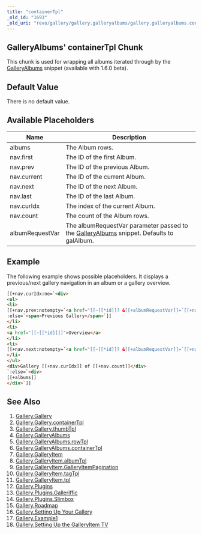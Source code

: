 ```yaml
---
title: "containerTpl"
_old_id: "1693"
_old_uri: "revo/gallery/gallery.galleryalbums/gallery.galleryalbums.containertpl"
---
```


## GalleryAlbums' containerTpl Chunk

 This chunk is used for wrapping all albums iterated through by the [GalleryAlbums](extras/gallery/gallery.galleryalbums) snippet (available with 1.6.0 beta).

## Default Value

 There is no default value.

## Available Placeholders

 | Name            | Description                                                                                                                      |
 | --------------- | -------------------------------------------------------------------------------------------------------------------------------- |
 | albums          | The Album rows.                                                                                                                  |
 | nav.first       | The ID of the first Album.                                                                                                       |
 | nav.prev        | The ID of the previous Album.                                                                                                    |
 | nav.current     | The ID of the current Album.                                                                                                     |
 | nav.next        | The ID of the next Album.                                                                                                        |
 | nav.last        | The ID of the last Album.                                                                                                        |
 | nav.curIdx      | The index of the current Album.                                                                                                  |
 | nav.count       | The count of the Album rows.                                                                                                     |
 | albumRequestVar | The albumRequestVar parameter passed to the [GalleryAlbums](extras/gallery/gallery.galleryalbums) snippet. Defaults to galAlbum. |

## Example

 The following example shows possible placeholders. It displays a previous/next gallery navigation in an album or a gallery overview.

 ``` html
[[+nav.curIdx:ne=`<div>
<ul>
<li>
[[+nav.prev:notempty=`<a href="[[~[[*id]]? &[[+albumRequestVar]]=`[[+nav.prev]]`]]">Previous Gallery</a>`
:else=`<span>Previous Gallery</span>`]]
</li>
<li>
<a href="[[~[[*id]]]]">Overview</a>
</li>
<li>
[[+nav.next:notempty=`<a href="[[~[[*id]]? &[[+albumRequestVar]]=`[[+nav.next]]`]]">Next Gallery</a>`:else=`<span>Next Gallery</span>`]]
</li>
</ul>
<div>Gallery [[+nav.curIdx]] of [[+nav.count]]</div>
`:else=`<div>
[[+albums]]
</div>`]]
```

## See Also

1. [Gallery.Gallery](extras/gallery/gallery.gallery)
  1. [Gallery.Gallery.containerTpl](extras/gallery/gallery.gallery/gallery.gallery.containertpl)
  2. [Gallery.Gallery.thumbTpl](extras/gallery/gallery.gallery/gallery.gallery.thumbtpl)
2. [Gallery.GalleryAlbums](extras/gallery/gallery.galleryalbums)
  1. [Gallery.GalleryAlbums.rowTpl](extras/gallery/gallery.galleryalbums/gallery.galleryalbums.rowtpl)
  2. [Gallery.GalleryAlbums.containerTpl](extras/gallery/gallery.galleryalbums/gallery.galleryalbums.containertpl)
3. [Gallery.GalleryItem](extras/gallery/gallery.galleryitem)
  1. [Gallery.GalleryItem.albumTpl](extras/gallery/gallery.galleryitem/gallery.galleryitem.albumtpl)
  2. [Gallery.GalleryItem.GalleryItemPagination](extras/gallery/gallery.galleryitem/gallery.galleryitem.galleryitempagination)
  3. [Gallery.GalleryItem.tagTpl](extras/gallery/gallery.galleryitem/gallery.galleryitem.tagtpl)
  4. [Gallery.GalleryItem.tpl](extras/gallery/gallery.galleryitem/gallery.galleryitem.tpl)
4. [Gallery.Plugins](extras/gallery/gallery.plugins)
  1. [Gallery.Plugins.Galleriffic](extras/gallery/gallery.plugins/gallery.plugins.galleriffic)
  2. [Gallery.Plugins.Slimbox](extras/gallery/gallery.plugins/gallery.plugins.slimbox)
5. [Gallery.Roadmap](extras/gallery/gallery.roadmap)
6. [Gallery.Setting Up Your Gallery](extras/gallery/gallery.setting-up-your-gallery)
7. [Gallery.Example1](extras/gallery/gallery.example1)
8. [Gallery.Setting Up the GalleryItem TV](extras/gallery/gallery.setting-up-the-galleryitem-tv)
